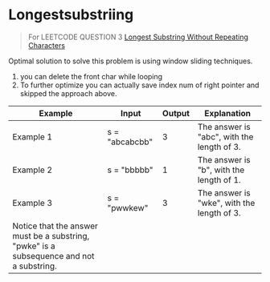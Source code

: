 # Longestsubstriing


>For LEETCODE QUESTION 3  [Longest Substring Without Repeating Characters](https://leetcode.com/problems/longest-substring-without-repeating-characters/)


Optimal solution to solve this problem is using window sliding techniques. 
1. you can delete the front char while looping 
2. To further optimize you can actually save index num of right pointer and skipped the approach above.


| Example | Input | Output| Explanation |
| --- |  --- | --- |  --- |
| Example 1 | s = "abcabcbb" | 3  | The answer is "abc", with the length of 3. |
| Example 2 | s = "bbbbb" | 1  | The answer is "b", with the length of 1. |
| Example 3 | s = "pwwkew" | 3 |  The answer is "wke", with the length of 3.
Notice that the answer must be a substring, "pwke" is a subsequence and not a substring. |
